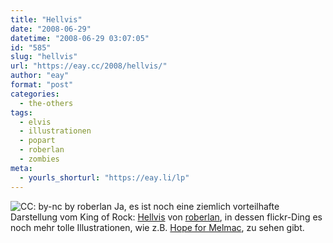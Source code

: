 ```yaml
---
title: "Hellvis"
date: "2008-06-29"
datetime: "2008-06-29 03:07:05"
id: "585"
slug: "hellvis"
url: "https://eay.cc/2008/hellvis/"
author: "eay"
format: "post"
categories:
  - the-others
tags:
  - elvis
  - illustrationen
  - popart
  - roberlan
  - zombies
meta:
  - yourls_shorturl: "https://eay.li/lp"
---
```


![](/uploads/2008/hellvis.jpg "CC: by-nc by roberlan") Ja, es ist noch eine ziemlich vorteilhafte Darstellung vom King of Rock: [Hellvis](http://flickr.com/photos/roberlan/2444938859/) von [roberlan](http://flickr.com/photos/roberlan/), in dessen flickr-Ding es noch mehr tolle Illustrationen, wie z.B. [Hope for Melmac](http://flickr.com/photos/roberlan/2562438958/), zu sehen gibt.
